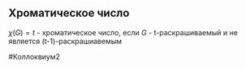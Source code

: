## Хроматическое число
$\chi(G) = t$ - хроматическое число, если $G$ - t-раскрашиваемый и не является (t-1)-раскрашиавемым

#Коллоквиум2 